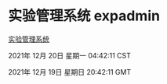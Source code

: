 # 实验管理系统 expadmin
[实验管理系统](http://59.174.25.102:56808/expadmin-782313d2-e1b1-4ea7-932e-3a55e6a1a4d0/)

2021年 12月 20日 星期一 04:42:11 CST

2021年 12月 19日 星期日 20:42:11 GMT
